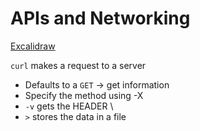 # APIs and Networking

[Excalidraw](https://link.excalidraw.com/l/6gPaBlSh8PG/7wnMvcmuVo8)

`curl` makes a request to a server
- Defaults to a `GET` -> get information
- Specify the method using -X
- `-v` gets the HEADER \
- `>` stores the data in a file